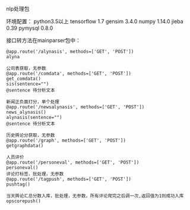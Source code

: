 nlp处理包

环境配置：
python3.5以上
tensorflow 1.7
gensim 3.4.0
numpy 1.14.0
jieba 0.39
pymysql 0.8.0

接口转方法在mainparser包中：
```评论正负面打分，单个处理
@app.route('/alynasis', methods=['GET', 'POST'])
alyna

公司表获取，无参数
@app.route('/comdata', methods=['GET', 'POST'])
get_comdata()
sis(sentence="")
@sentence 待分析文本

新闻正负面打分，单个处理
@app.route('/newsalynasis', methods=['GET', 'POST'])
news_alynasis()
alynasis(sentence="")
@sentence 待分析文本

历史舆论分获取，无参数
@app.route('/graph', methods=['GET', 'POST'])
getgraphdata()

人员评价
@app.route('/personeval', methods=['GET', 'POST'])
personeval()
评论打标签，批处理，无参数
@app.route('/tagpush', methods=['GET', 'POST'])
pushtag()

当天舆论汇总分数入库，批处理，无参数，所有评论爬完之后调一次,返回值为1则成功入库
opscorepush()